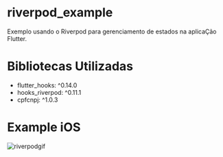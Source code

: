 # riverpod_example
 Exemplo usando o Riverpod para gerenciamento de estados na aplicaÇão Flutter.
 
 # Bibliotecas Utilizadas
  - flutter_hooks: ^0.14.0
  - hooks_riverpod: ^0.11.1
  - cpfcnpj: ^1.0.3
 
 # Example iOS
 ![riverpodgif](https://user-images.githubusercontent.com/8354309/101567492-a7ab1800-39af-11eb-992f-10c468e1fb5d.gif)
